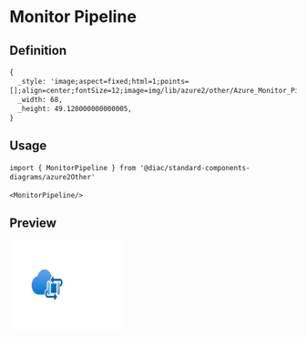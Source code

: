 # Monitor Pipeline

## Definition

```
{
  _style: 'image;aspect=fixed;html=1;points=[];align=center;fontSize=12;image=img/lib/azure2/other/Azure_Monitor_Pipeline.svg;strokeColor=none;',
  _width: 68,
  _height: 49.120000000000005,
}
```

## Usage

```
import { MonitorPipeline } from '@diac/standard-components-diagrams/azure2Other'

<MonitorPipeline/>
```

## Preview

<img src="./monitor-pipeline.png" width="200"/>
